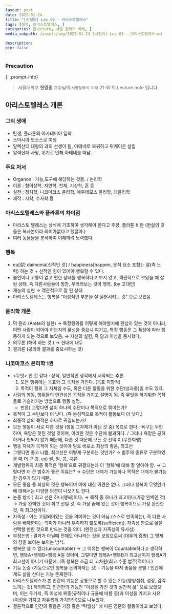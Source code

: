 ```yaml
---
layout: post
date: 2022-01-24
title: "[서철이] Lec 02 - 아리스토텔레스"
tags: [철학, 아리스토텔레스, ]
categories: [Lecture, 서양 철학의 이해, ]
media_subpath: /assets/img/2022-01-24-[서철이]-Lec-02---아리스토텔레스.md

description:  
pin: false
---
```



### Precaution


{: .prompt-info}


> 서울대학교 **현영종** 교수님의 `서양철학의 이해` 21-W 의 Lecture note 입니다. 


## 아리스토텔레스 개론


### 그의 생애

- 탄생, 플라톤의 아카테미아 입학
- 소아시아 앗소스로 여행
- 알렉산더 대왕의 과외 선생이 됨, 아테네로 복귀하고 뒤케이온 설립
- 알렉산더 사망, 위기로 인해 아테네를 떠남.

### 주요 저서

- Organon : 기능,도구에 해당하는 것들. / 논리학
- 이론 : 형이상학, 자연학, 천체, 기상학, 혼 등
- 실천 : 정치학, 니코마코스 윤리학, 에우데모스 윤리학, 대윤리학
- 제작 : 시학, 수사학 등

### 아리스토텔레스와 플라톤의 차이점

- 아리스토 텔레스는 상식에 기초하여 생각해야 한다고 주장, 플라톤 비판 (현실의 것들은 복사본이라 의미가없다고 했잖아.)
- 여러 동물들을 분석하여 이해하려 노력했다.

### 행복

- eu[잘] daimonia[신적인 것] / happiness[happen, 운적 요소 포함] : 잘(즉 노력) 하는 것 + 신적인 힘이 있어야 행복할 수 있다.
- 불안이나 고통이 없고 편한 상태를 행복하다고 보지 않고, 객관적으로 보았을 때 잘 된 상태. 즉 다른사람들이 칭찬, 우러러보는 것이 행복. (by 고대인)
- 재능의 실현 → 객관적으로 잘 된 상태
- 아리스토텔레스는 행복을 “이성적인 부분을 잘 실현시키는 것” 으로 보았음.

### 윤리학 개론

1. 덕 윤리 (Arete의 실현) → 특정행위를 어떻게 해야할지에 관심이 있는 것이 아니라, 어떤 사람이 되어야 하는지의 품성을 중요시 여기고, 특정 행동은 그 품성에 따라 행동하게 되는 것으로 보았음. → 자신의 실현, 즉 앎과 이성을 중시했다.
2. 의무론 (해야 하는 것.) → 현대에 대두
3. 결과론 (공리와 결과를 중요시하는 것)

### 니코마코스 윤리학 1권

- <무엇> 인 것 같다 : 상식, 일반적인 생각에서 시작되는 추론.
	1. 모든 행위에는 목표와 그 목적을 가진다. (목표 지향적)
	2. 목적이 행위 그 자체일 수도, 혹은 다른 활동을 위한 수단(성과물)일 수도 있다.
- 사람의 행동, 행위들의 연관성은 목적을 가지고 설명이 됨. 즉 무엇을 하기위한 목적들로 거슬러가는 방법으로 행동 설명.
	- 반론) 그렇다면 삶이 하나의 수단이나 목적으로 묶이는가?
- 목적이 그 수단보다 더 낫다. (즉 본성적으로 목적이 활동보다 더 낫다.)
- 최종적 삶의 목적은 하나로 귀결되는가?
- 모든 행동이 서로 다른 것을 (행동 그자체가 아닌 것 중) 목표로 한다 : 욕구는 무한하며, 욕망은 헛된 것일 것이며, 이러한 것은 수단에 불과하다. / 그러나 욕망은 공허하거나 헛되지 않기 때문에, 다른 것 때문에 모든 것 선택 X (무한퇴행)
- 행동 자체가 목적이 되는 것이야 말로 비로소 최상의 좋음, 최고선
- 그렇다면 좋고 나쁨, 최고선은 어떻게 구분하는 것인가? → 범주의 종류로 구분하였을 때 더 큰 것. ex) 쌀, 밀, 콩, 곡류
- 개별행위의 최종 목적은 ’행복’으로 귀결되는데 이 ’행복’에 대해 잘 알아야 함. → 그렇다면 더 큰 범주가 좋은 이유는? → 수단은 대체가 가능하나 목적은 대체가 불가능한 경우가 많기 때문.
- 모든 좋음 중 최상의 것은 행복이며 이에 대한 이견은 없다. 그러나 행복이 무엇인가에 대해서는 다양한 의견이 나오기도 한다.
- 논증 방식 ) 최고 선은 하나(행복)이다. → 목적 중 하나가 최고이다(가장 완벽인 것) → 가장 완벽한 것이 최고 선일 것. 즉 가장 끝에 있는 것이 행복이므로 가장 완전한 것, 즉 최고선이다.
- 자족성 : 이는 고립되어있는 것을 의미하는 것이 아님.(스스로 만족하는), 즉 다른 사람을 배제한다는 의미가 아니라 부족하지 않도록(sufficient), 자족성 만으로 삶을 선택할 만한 것으로 만드는 것을 의미. (완전성과 자족성의 유사성)
- 부정논법 : 결과가 아닐떄 전제도 아니라는 것을 보임으로써 (대우의 증명) 그 명제의 참을 보이는 보이는 방식.
- 행복은 셀 수 없다(uncountable) → 그 이유는 행복이 Countable하다고 생각하면, 행복A+행복B>행복 A일 것이며. 그렇다면 행복A+행복B가 최고선이지 행복A가 최고선이 아니기 때문에. (즉 행복은 조금 더 고차원(최고 수준 범주)적이다.)
- 기능 논증 (기능으로만 행복을 논의하자는 것) - 기능을 따져 좋음을 분별 / 인간에게도 삶을 산다는 기능 존재한다.
- 아리스토텔레스가 본 인간의 기능은 공통으로 할 수 있는 기능(영양섭취, 성장, 감각느끼는 것) 제외하고, 인간만의 기능인 “이성을 가진 것의 실천적 삶” 으로 보았으며, 이는 두가지, 즉 이성에 복종(규칙이나 규율에 따름 등)과 이성을 가지고 사유 (이성을 가지고 자유롭게 가치판단)으로 나누었다.
- 결론적으로 인간의 좋음은 가장 좋은 “탁월성” 에 따른 영혼의 활동이라고 보았다.


<script>
  window.MathJax = {
    tex: {
      macros: {
        R: "\\mathbb{R}",
        N: "\\mathbb{N}",
        Z: "\\mathbb{Z}",
        Q: "\\mathbb{Q}",
        C: "\\mathbb{C}",
        proj: "\\operatorname{proj}",
        rank: "\\operatorname{rank}",
        im: "\\operatorname{im}",
        dom: "\\operatorname{dom}",
        codom: "\\operatorname{codom}",
        argmax: "\\operatorname*{arg\,max}",
        argmin: "\\operatorname*{arg\,min}",
        "\{": "\\lbrace",
        "\}": "\\rbrace",
        sub: "\\subset",
        sup: "\\supset",
        sube: "\\subseteq",
        supe: "\\supseteq"
      },
      tags: "ams",
      strict: false, 
      inlineMath: [["$", "$"], ["\\(", "\\)"]],
      displayMath: [["$$", "$$"], ["\\[", "\\]"]]
    },
    options: {
      skipHtmlTags: ["script", "noscript", "style", "textarea", "pre"]
    }
  };
</script>
<script async src="https://cdn.jsdelivr.net/npm/mathjax@3/es5/tex-mml-chtml.js"></script>
